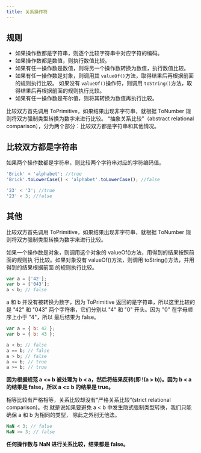 ```yaml
---
title: 关系操作符
---
```


## 规则

- 如果操作数都是字符串，则逐个比较字符串中对应字符的编码。
- 如果操作数都是数值，则执行数值比较。
- 如果有任一操作数是数值，则将另一个操作数转换为数值，执行数值比较。
- 如果有任一操作数是对象，则调用其 `valueOf()`方法，取得结果后再根据前面的规则执行比较。 如果没有 `valueOf()`操作符，则调用 `toString()`方法，取得结果后再根据前面的规则执行比较。
- 如果有任一操作数是布尔值，则将其转换为数值再执行比较。

比较双方首先调用 ToPrimitive，如果结果出现非字符串，就根据 ToNumber 规则将双方强制类型转换为数字来进行比较。
“抽象关系比较”（abstract relational comparison），分为两个部分：比较双方都是字符串和其他情况。

## 比较双方都是字符串

如果两个操作数都是字符串，则比较两个字符串对应的字符编码值。

```js
'Brick' < 'alphabet'; //true
'Brick'.toLowerCase() < 'alphabet'.toLowerCase(); //false

'23' < '3'; //true
'23' < 3; //false
```

## 其他

比较双方首先调用 ToPrimitive，如果结果出现非字符串，就根据 ToNumber 规则将双方强制类型转换为数字来进行比较。

如果一个操作数是对象，则调用这个对象的 valueOf()方法，用得到的结果按照前面的规则执
行比较。如果对象没有 valueOf()方法，则调用 toString()方法，并用得到的结果根据前面
的规则执行比较。

```js
var a = ['42'];
var b = ['043'];
a < b; // false
```

a 和 b 并没有被转换为数字，因为 ToPrimitive 返回的是字符串，所以这里比较的是 "42" 和 "043" 两个字符串，它们分别以 "4" 和 "0" 开头。因为 "0" 在字母顺序上小于 "4"，所以 最后结果为 false。

```js
var a = { b: 42 };
var b = { b: 43 };

a < b; // false
a == b; // false
a > b; // false
a <= b; // true
a >= b; // true
```

**因为根据规范 a <= b 被处理为 b < a，然后将结果反转(即 !(a > b))。因为 b < a 的结果是 false，所以 a <= b 的结果是 true。**

相等比较有严格相等，关系比较却没有“严格关系比较”(strict relational comparison)。也 就是说如果要避免 a < b 中发生隐式强制类型转换，我们只能确保 a 和 b 为相同的类型， 除此之外别无他法。

```js
NaN < 3; // false
NaN >= 3; // false
```

**任何操作数与 NaN 进行关系比较，结果都是 false。**
